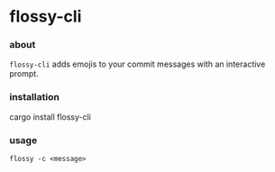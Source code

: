 # flossy-cli

### about
`flossy-cli` adds emojis to your commit messages with an interactive prompt.

### installation
cargo install flossy-cli

### usage
`flossy -c <message>`

